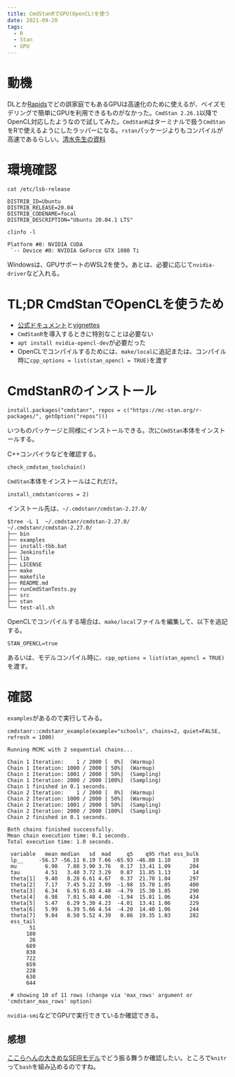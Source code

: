 ```yaml
---
title: CmdStanRでGPU(OpenCL)を使う
date: 2021-09-20
tags:
  - R
  - Stan
  - GPU
---
```


# 動機

DLとか[Rapids](https://rapids.ai/)でどの誤家庭でもあるGPUは高速化のために使えるが、ベイズモデリングで簡単にGPUを利用できるものがなかった。`CmdStan 2.26.1`以降でOpenCL対応したようなので試してみた。`CmdStanR`はターミナルで扱う`CmdStan`をRで使えるようにしたラッパーになる。`rstan`パッケージよりもコンパイルが高速であるらしい。[清水先生の資料](https://www.slideshare.net/simizu706/cmdstanrreducesum)

# 環境確認

```
cat /etc/lsb-release
```

```
DISTRIB_ID=Ubuntu
DISTRIB_RELEASE=20.04
DISTRIB_CODENAME=focal
DISTRIB_DESCRIPTION="Ubuntu 20.04.1 LTS"
```

```
clinfo -l
```

```
Platform #0: NVIDIA CUDA
 `-- Device #0: NVIDIA GeForce GTX 1080 Ti
```

Windowsは、GPUサポートのWSL2を使う。あとは、必要に応じて`nvidia-driver`など入れる。

# TL;DR CmdStanでOpenCLを使うため

* [公式ドキュメント](http://mc-stan.org/math/opencl_support.html)と[vignettes](https://mc-stan.org/cmdstanr/articles/opencl.html)
* `CmdStanR`を導入するときに特別なことは必要ない
* `apt install nvidia-opencl-dev`が必要だった
* OpenCLでコンパイルするためには、`make/local`に追記または、コンパイル時に`cpp_options = list(stan_opencl = TRUE)`を渡す

# CmdStanRのインストール

```
install.packages("cmdstanr", repos = c("https://mc-stan.org/r-packages/", getOption("repos")))

```

いつものパッケージと同様にインストールできる。次に`CmdStan`本体をインストールする。

C++コンパイラなどを確認する。

```
check_cmdstan_toolchain()

```

`CmdStan`本体をインストールはこれだけ。

```
install_cmdstan(cores = 2)

```

インストール先は、`~/.cmdstanr/cmdstan-2.27.0/`

```
$tree -L 1  ~/.cmdstanr/cmdstan-2.27.0/
~/.cmdstanr/cmdstan-2.27.0/
├── bin
├── examples
├── install-tbb.bat
├── Jenkinsfile
├── lib
├── LICENSE
├── make
├── makefile
├── README.md
├── runCmdStanTests.py
├── src
├── stan
└── test-all.sh
```

OpenCLでコンパイルする場合は、`make/local`ファイルを編集して、以下を追記する。

```
STAN_OPENCL=true
```

あるいは、モデルコンパイル時に、`cpp_options = list(stan_opencl = TRUE)`を渡す。

# 確認

`examples`があるので実行してみる。

```
cmdstanr::cmdstanr_example(example="schools", chains=2, quiet=FALSE, refresh = 1000)

```

```
Running MCMC with 2 sequential chains...

Chain 1 Iteration:    1 / 2000 [  0%]  (Warmup)
Chain 1 Iteration: 1000 / 2000 [ 50%]  (Warmup)
Chain 1 Iteration: 1001 / 2000 [ 50%]  (Sampling)
Chain 1 Iteration: 2000 / 2000 [100%]  (Sampling)
Chain 1 finished in 0.1 seconds.
Chain 2 Iteration:    1 / 2000 [  0%]  (Warmup)
Chain 2 Iteration: 1000 / 2000 [ 50%]  (Warmup)
Chain 2 Iteration: 1001 / 2000 [ 50%]  (Sampling)
Chain 2 Iteration: 2000 / 2000 [100%]  (Sampling)
Chain 2 finished in 0.1 seconds.

Both chains finished successfully.
Mean chain execution time: 0.1 seconds.
Total execution time: 1.0 seconds.
```

```
 variable   mean median   sd  mad     q5    q95 rhat ess_bulk
 lp__     -56.17 -56.11 6.19 7.66 -65.93 -46.80 1.10       19
 mu         6.90   7.08 3.90 3.76   0.17  13.41 1.09      204
 tau        4.51   3.40 3.72 3.29   0.87  11.85 1.13       14
 theta[1]   9.40   8.28 6.61 4.67   0.37  21.70 1.04      297
 theta[2]   7.17   7.45 5.22 3.99  -1.98  15.70 1.05      400
 theta[3]   6.34   6.91 6.03 4.48  -4.79  15.30 1.05      290
 theta[4]   6.98   7.01 5.48 4.00  -1.94  15.81 1.06      434
 theta[5]   5.47   6.29 5.30 4.23  -4.01  13.41 1.06      229
 theta[6]   5.99   6.39 5.66 4.54  -4.20  14.40 1.06      244
 theta[7]   9.04   8.50 5.52 4.39   0.86  19.35 1.03      282
 ess_tail
       51
      180
       26
      689
      838
      722
      659
      228
      630
      644

 # showing 10 of 11 rows (change via 'max_rows' argument or 'cmdstanr_max_rows' option)
```

`nvidia-smi`などでGPUで実行できているか確認できる。

## 感想

[ここらへんの大きめなSEIRモデル](https://mc-stan.org/users/documentation/case-studies/boarding_school_case_study.html)でどう振る舞うか確認したい。ところで`knitr`って`bash`を組み込めるのですね。
